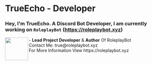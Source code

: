 # TrueEcho - Developer
### Hey, I'm TrueEcho. A Discord Bot Developer, I am currently working on ``RoleplayBot`` (https://roleplaybot.xyz)

<img align="left" width="75" height="75" src="https://roleplaybot.xyz/assets/images/Bot/roleplaybot-transparent.png">
- <b>Lead Project Developer</b> & <b>Author</b> Of RoleplayBot<br>
Contact Me: true@roleplaybot.xyz<br>
For More Information View https://roleplaybot.xyz
